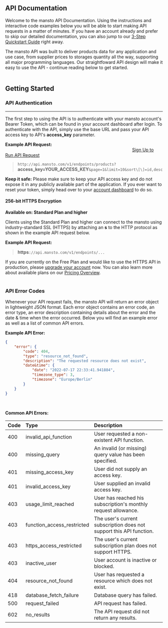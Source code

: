 ## API Documentation

Welcome to the mansto API Documentation. Using the instructions and interactive code examples below you will be able to start making API requests in a matter of minutes. If you have an account already and prefer to skip our detailed documentation, you can also jump to our [3-Step Quickstart Guide](http://api.mansto.com/quickstart) right away.

The mansto API was built to deliver products data for any application and use case, from supplier prices to storages quantity all the way, supporting all major programming languages. Our straightfoward API design will make it easy to use the API - continue reading below to get started.
<br>
<br>
## Getting Started

### API Authentication

* * *

The first step to using the API is to authenticate with your mansto account's Bearer Token, which can be found in your account dashboard after login. To authenticate with the API, simply use the base URL and pass your API access key to API's **access_key** parameter.

**Example API Request:**                 &emsp;&emsp;&emsp;&emsp;&emsp;&emsp;&emsp;&emsp;&emsp;&emsp;&emsp;&emsp;&emsp;[Sign Up to Run API Request](http://accounts.mansto.com/signup)

> `http://api.mansto.com/v1/endpoints/products?`**access_key=YOUR_ACCESS_KEY**`&page=1&limit=10&sort\[\]=id,desc`

**Keep it safe:** Please make sure to keep your API access key and do not expose it in any publicly available part of the application. If you ever want to reset your token, simply head over to your [account dashboard](http://app.mansto.com/dashboard) to do so.
<br>
#### 256-bit HTTPS Encryption

**Available on: Standard Plan and higher**

Clients using the Standard Plan and higher can connect to the mansto using industry-standard SSL (HTTPS) by attaching an **s** to the HTTP protocol as shown in the example API request below.

**Example API Request:**

> **https**`://api.mansto.com/v1/endpoints/...`

If you are currently on the Free Plan and would like to use the HTTPS API in production, please [upgrade your account](http://mansto.com/plan) now. You can also learn more about available plans on our [Pricing Overview](http://mansto.com/pricing).
<br>
<br>
### API Error Codes

Whenever your API request fails, the mansto API will return an error object in lightweight JSON format. Each error object contains an error code, an error type, an error description containing details about the error and the date & time when the error occurred. Below you will find an example error as well as a list of common API errors.

**Example API Error:**

```json
{
    "error": {
        "code": 404,
        "type": "resource_not_found",
        "description": "The requested resource does not exist",
        "date&time": {
            "date": "2022-07-17 22:33:41.941884",
            "timezone_type": 3,
            "timezone": "Europe/Berlin"
        }
    }
}
```

<br>

**Common API Errors:**  
  

|**Code**   | **Type**                           | **Description**                                       |
|:---       |:---                                |:---                                                   |
|400        |invalid_api_function                |User requested a non-existent API function.            |
|400        |missing_query                       |An invalid (or missing) query value has been specified.|
|401        |missing_access_key                  |User did not supply an access key.                     |
|401        |invalid_access_key                  |User supplied an invalid access key.                   |
|403        |usage_limit_reached                 |User has reached his subscription's monthly request allowance. |
|403        |function_access_restricted          |The user's current subscription does not support this API function. |
|403        |https_access_restricted             |The user's current subscription plan does not support HTTPS. |
|403        |inactive_user                       |User account is inactive or blocked.                   |
|404        |resource_not_found                  |User has requested a resource which does not exist.    |
|418        |database_fetch_failure              |Database query has failed.                             |
|500        |request_failed                      |API request has failed.                                |
|602        |no_results                          |The API request did not return any results.            |

